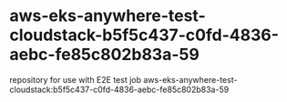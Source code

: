 # aws-eks-anywhere-test-cloudstack-b5f5c437-c0fd-4836-aebc-fe85c802b83a-59
repository for use with E2E test job aws-eks-anywhere-test-cloudstack:b5f5c437-c0fd-4836-aebc-fe85c802b83a-59
